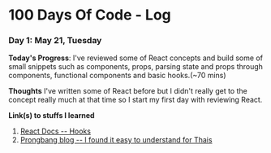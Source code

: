 # 100 Days Of Code - Log

### Day 1: May 21, Tuesday

**Today's Progress**: I've reviewed some of React concepts and build some of small snippets such as components, props, parsing state and props through components, functional components and basic hooks.(~70 mins)

**Thoughts** I've written some of React before but I didn't really get to the concept really much at that time so I start my first day with reviewing React.

**Link(s) to stuffs I learned**
1. [React Docs -- Hooks](https://reactjs.org/docs/hooks-state.html)
2. [Prongbang blog -- I found it easy to understand for Thais](https://prongbang.github.io/category/react)
